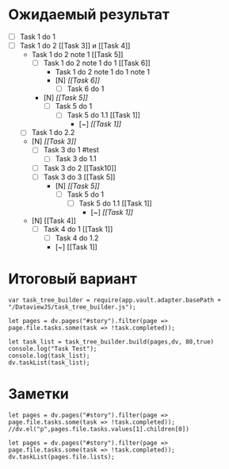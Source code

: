 # Ожидаемый результат
- [ ] Task 1 do 1
- [ ] Task 1 do 2 [[Task 3]] и [[Task 4]]
	- Task 1 do 2 note 1 [[Task 5]]
		- [ ] Task 1 do 2 note 1 do 1 [[Task 6]]
			- Task 1 do 2 note 1 do 1 note 1
			- [N] *[[Task 6]]*
				- [ ] Task 6 do 1
		- [N] *[[Task 5]]*
			- [ ] Task 5 do 1
				- [ ] Task 5 do 1.1 [[Task 1]]
					- [~] *[[Task 1]]* 
	- [ ] Task 1 do 2.2
	- [N] *[[Task 3]]*
		- [ ] Task 3 do 1 #test
			- [ ] Task 3 do 1.1
		- [ ] Task 3 do 2 [[Task10]]
		- [ ] Task 3 do 3 [[Task 5]]
			- [N] *[[Task 5]]*
				- [ ] Task 5 do 1
					- [ ] Task 5 do 1.1 [[Task 1]]
						- [~] *[[Task 1]]* 
	- [N] [[Task 4]]
		- [ ] Task 4 do 1 [[Task 1]]
			- [ ] Task 4 do 1.2
			- [~] [[Task 1]]

# Итоговый вариант
```dataviewjs
var task_tree_builder = require(app.vault.adapter.basePath + "/DataviewJS/task_tree_builder.js");

let pages = dv.pages("#story").filter(page => page.file.tasks.some(task => !task.completed));

let task_list = task_tree_builder.build(pages,dv, 80,true)
console.log("Task Test");
console.log(task_list);
dv.taskList(task_list);
```

# Заметки
```dataviewjs
let pages = dv.pages("#story").filter(page => page.file.tasks.some(task => !task.completed));
//dv.el("p",pages.file.tasks.values[1].children[0])
```

```dataviewjs
let pages = dv.pages("#story").filter(page => page.file.tasks.some(task => !task.completed));
dv.taskList(pages.file.lists);
```